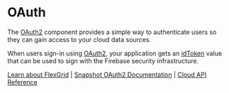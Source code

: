 OAuth
=====

The [OAuth2](https://www.grapecity.com/wijmo/api/classes/wijmo_cloud.oauth2.html) component provides a simple way to authenticate users
so they can gain access to your cloud data sources.

When users sign-in using [OAuth2](https://www.grapecity.com/wijmo/api/classes/wijmo_cloud.oauth2.html), your application gets an [idToken](https://www.grapecity.com/wijmo/api/classes/wijmo_cloud.oauth2.html#idtoken)
value that can be used to sign with the Firebase security infrastructure.

[Learn about FlexGrid](https://www.grapecity.com/wijmo/flexgrid-javascript-data-grid) | [Snapshot OAuth2 Documentation](https://www.grapecity.com/wijmo/docs/Topics/Cloud/Snapshot/OAuth) | [Cloud API Reference](https://www.grapecity.com/wijmo/api/modules/wijmo_cloud.html)